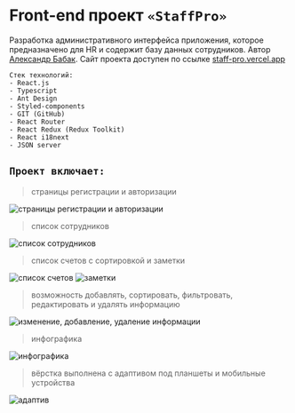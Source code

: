 # Front-end проект `«StaffPro»`

Разработка административного интерфейса приложения, которое предназначено для HR и содержит базу данных сотрудников. Автор [Александр Бабак](https://bbkshow.github.io/). Сайт проекта доступен по ссылке [staff-pro.vercel.app](https://staff-pro.vercel.app/)

```
Стек технологий:
- React.js
- Typescript
- Ant Design
- Styled-components
- GIT (GitHub)
- React Router
- React Redux (Redux Toolkit)
- React i18next
- JSON server
```

## `Проект включает:`

> страницы регистрации и авторизации

![страницы регистрации и авторизации](https://i.ibb.co/LNDc10c/registration.jpg)

> список сотрудников

![список сотрудников](https://i.ibb.co/Pc3Tdcd/customers.jpg)

> список счетов с сортировкой и заметки

![список счетов](https://i.ibb.co/rv4BznJ/invioces.jpg)
![заметки](https://i.ibb.co/d5LN1zv/drafts.jpg)

> возможность добавлять, сортировать, фильтровать, редактировать и удалять информацию

![изменение, добавление, удаление информации](https://i.ibb.co/QC8hynD/add-new.jpg)

> инфографика

![инфографика](https://i.ibb.co/qyMJSJy/info.jpg)

> вёрстка выполнена с адаптивом под планшеты и мобильные устройства

![адаптив](https://i.ibb.co/dcmvwzy/My-Collages-1.jpg)
